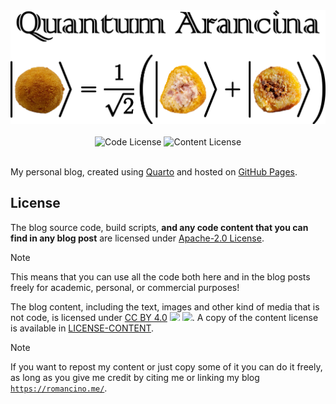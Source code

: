 <div align="center">
<img src="assets/quantum-arancina-black.png"><br><br>
<img alt="Code License" src="https://img.shields.io/github/license/alex180500/quantum-arancina?label=code%20license">
<img alt="Content License" src="https://img.shields.io/badge/content-CC%20BY%204.0-blue?label=content%20license">
</div><br>

My personal blog, created using [Quarto](https://quarto.org/) and hosted on [GitHub Pages](https://pages.github.com/).

## License

The blog source code, build scripts, **and any code content that you can find in any blog post** are licensed under [Apache-2.0 License](./LICENSE).

> [!NOTE]
> This means that you can use all the code both here and in the blog posts freely for academic, personal, or commercial purposes!

The blog content, including the text, images and other kind of media that is not code, is licensed under [CC BY 4.0](https://creativecommons.org/licenses/by/4.0/) <img src="https://mirrors.creativecommons.org/presskit/icons/cc.svg" style="max-height:1em"> <img src="https://mirrors.creativecommons.org/presskit/icons/by.svg" style="max-height:1em">. A copy of the content license is available in [LICENSE-CONTENT](./LICENSE-CONTENT).

> [!NOTE]
> If you want to repost my content or just copy some of it you can do it freely, as long as you give me credit by citing me or linking my blog [`https://romancino.me/`](https://romancino.me/).
